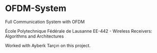 # OFDM-System
Full Communication System with OFDM

École Polytechnique Fédérale de Lausanne
EE-442 - Wireless Receivers: Algorithms and Architectures

Worked with Ayberk Tarçın on this project.
